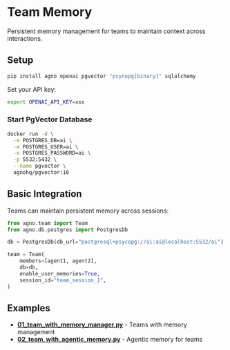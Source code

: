 # Team Memory

Persistent memory management for teams to maintain context across interactions.

## Setup

```bash
pip install agno openai pgvector "psycopg[binary]" sqlalchemy
```

Set your API key:
```bash
export OPENAI_API_KEY=xxx
```

### Start PgVector Database

```bash
docker run -d \
  -e POSTGRES_DB=ai \
  -e POSTGRES_USER=ai \
  -e POSTGRES_PASSWORD=ai \
  -p 5532:5432 \
  --name pgvector \
  agnohq/pgvector:16
```

## Basic Integration

Teams can maintain persistent memory across sessions:

```python
from agno.team import Team
from agno.db.postgres import PostgresDb

db = PostgresDb(db_url="postgresql+psycopg://ai:ai@localhost:5532/ai")

team = Team(
    members=[agent1, agent2],
    db=db,
    enable_user_memories=True,
    session_id="team_session_1",
)
```

## Examples

- **[01_team_with_memory_manager.py](./01_team_with_memory_manager.py)** - Teams with memory management
- **[02_team_with_agentic_memory.py](./02_team_with_agentic_memory.py)** - Agentic memory for teams
